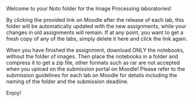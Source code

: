 Welcome to your Noto folder for the Image Processing laboratories!

By clicking the provided link on Moodle after the release of each lab, this folder will be automatically updated with the new assignments, while your changes in old assignments will remain. If at any point, you want to get a fresh copy of any of the labs, simply delete it here and click the link again.

When you have finished the assignment, download ONLY the notebooks, without the folder of images. Then place the notebooks in a folder and compress it to get a zip file, other formats such as rar are not accepted when you upload on the submission portal on Moodle! Please refer to the submission guidelines for each lab on Moodle for details including the naming of the folder and the submission deadline.

Enjoy!
